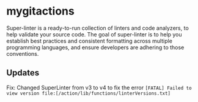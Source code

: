 # mygitactions

Super-linter is a ready-to-run collection of linters and code analyzers, to help validate your source code. The goal of super-linter is to help you establish best practices and consistent formatting across multiple programming languages, and ensure developers are adhering to those conventions.

## Updates
Fix: Changed SuperLinter from v3 to v4 to fix the error `[FATAL] Failed to view version file:[/action/lib/functions/linterVersions.txt]`

